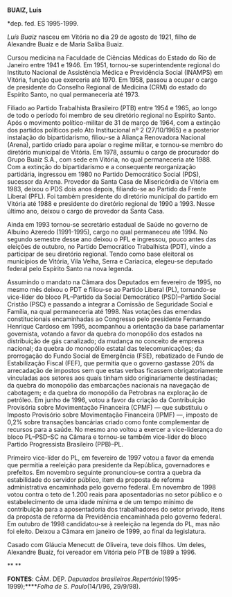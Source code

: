 **BUAIZ, Luís**

\*dep. fed. ES 1995-1999.

*Luís Buaiz* nasceu em Vitória no dia 29 de agosto de 1921, filho de
Alexandre Buaiz e de Maria Saliba Buaiz.

Cursou medicina na Faculdade de Ciências Médicas do Estado do Rio de
Janeiro entre 1941 e 1946. Em 1951, tornou-se superintendente regional
do Instituto Nacional de Assistência Médica e Previdência Social
(INAMPS) em Vitória, função que exerceria até 1970. Em 1958, passou a
ocupar o cargo de presidente do Conselho Regional de Medicina (CRM) do
estado do Espírito Santo, no qual permaneceria até 1973.

Filiado ao Partido Trabalhista Brasileiro (PTB) entre 1954 e 1965, ao
longo de todo o período foi membro de seu diretório regional no Espírito
Santo. Após o movimento político-militar de 31 de março de 1964, com a
extinção dos partidos políticos pelo Ato Institucional nº 2 (27/10/1965)
e a posterior instalação do bipartidarismo, filiou-se à Aliança
Renovadora Nacional (Arena), partido criado para apoiar o regime
militar, e tornou-se membro do diretório municipal de Vitória. Em 1978,
assumiu o cargo de procurador do Grupo Buaiz S.A., com sede em Vitória,
no qual permaneceria até 1988. Com a extinção do bipartidarismo e a
consequente reorganização partidária, ingressou em 1980 no Partido
Democrático Social (PDS), sucessor da Arena. Provedor da Santa Casa de
Misericórdia de Vitória em 1983, deixou o PDS dois anos depois,
filiando-se ao Partido da Frente Liberal (PFL). Foi também presidente do
diretório municipal do partido em Vitória até 1988 e presidente do
diretório regional de 1990 a 1993. Nesse último ano, deixou o cargo de
provedor da Santa Casa.

Ainda em 1993 tornou-se secretário estadual de Saúde no governo de
Albuíno Azeredo (1991-1995), cargo no qual permaneceu até 1994. No
segundo semestre desse ano deixou o PFL e ingressou, pouco antes das
eleições de outubro, no Partido Democrático Trabalhista (PDT), vindo a
participar de seu diretório regional. Tendo como base eleitoral os
municípios de Vitória, Vila Velha, Serra e Cariacica, elegeu-se deputado
federal pelo Espírito Santo na nova legenda.

Assumindo o mandato na Câmara dos Deputados em fevereiro de 1995, no
mesmo mês deixou o PDT e filiou-se ao Partido Liberal (PL), tornando-se
vice-líder do bloco PL–Partido da Social Democrático (PSD)–Partido
Social Cristão (PSC) e passando a integrar a Comissão de Seguridade
Social e Família, na qual permaneceria até 1998. Nas votações das
emendas constitucionais encaminhadas ao Congresso pelo presidente
Fernando Henrique Cardoso em 1995, acompanhou a orientação da base
parlamentar governista, votando a favor da quebra do monopólio dos
estados na distribuição de gás canalizado; da mudança no conceito de
empresa nacional; da quebra do monopólio estatal das telecomunicações;
da prorrogação do Fundo Social de Emergência (FSE), rebatizado de Fundo
de Estabilização Fiscal (FEF), que permitia que o governo gastasse 20%
da arrecadação de impostos sem que estas verbas ficassem
obrigatoriamente vinculadas aos setores aos quais tinham sido
originariamente destinadas; da quebra do monopólio das embarcações
nacionais na navegação de cabotagem; e da quebra do monopólio da
Petrobras na exploração de petróleo. Em junho de 1996, votou a favor da
criação da Contribuição Provisória sobre Movimentação Financeira (CPMF)
— que substituiu o Imposto Provisório sobre Movimentação Financeira
(IPMF) —, imposto de 0,2% sobre transações bancárias criado como fonte
complementar de recursos para a saúde. No mesmo ano voltou a exercer a
vice-liderança do bloco PL–PSD–SC na Câmara e tornou-se também
vice-líder do bloco Partido Progressista Brasileiro (PPB)–PL.

Primeiro vice-líder do PL, em fevereiro de 1997 votou a favor da emenda
que permitia a reeleição para presidente da República, governadores e
prefeitos. Em novembro seguinte pronunciou-se contra a quebra da
estabilidade do servidor público, item da proposta de reforma
administrativa encaminhada pelo governo federal. Em novembro de 1998
votou contra o teto de 1.200 reais para aposentadorias no setor público
e o estabelecimento de uma idade mínima e de um tempo mínimo de
contribuição para a aposentadoria dos trabalhadores do setor privado,
itens da proposta de reforma da Previdência encaminhada pelo governo
federal. Em outubro de 1998 candidatou-se à reeleição na legenda do PL,
mas não foi eleito. Deixou a Câmara em janeiro de 1999, ao final da
legislatura.

Casado com Gláucia Menecutt de Oliveira, teve dois filhos. Um deles,
Alexandre Buaiz, foi vereador em Vitória pelo PTB de 1989 a 1996.

** **

**FONTES**: CÂM. DEP. *Deputados
brasileiros.*Repertório**(1995-1999);*****Folha de S. Paulo*(14/1/96,
29/9/98).

 

 

